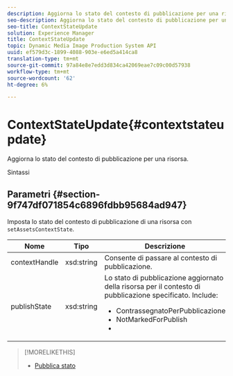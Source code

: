```yaml
---
description: Aggiorna lo stato del contesto di pubblicazione per una risorsa.
seo-description: Aggiorna lo stato del contesto di pubblicazione per una risorsa.
seo-title: ContextStateUpdate
solution: Experience Manager
title: ContextStateUpdate
topic: Dynamic Media Image Production System API
uuid: ef579d3c-1899-4088-903e-e6ed5a414ca8
translation-type: tm+mt
source-git-commit: 97a84e8e7edd3d834ca42069eae7c09c00d57938
workflow-type: tm+mt
source-wordcount: '62'
ht-degree: 6%

---
```



# ContextStateUpdate{#contextstateupdate}

Aggiorna lo stato del contesto di pubblicazione per una risorsa.

Sintassi

## Parametri {#section-9f747df071854c6896fdbb95684ad947}

Imposta lo stato del contesto di pubblicazione di una risorsa con `setAssetsContextState`.

<table id="table_FD172CEA4EFE44E08ADA22D090DC06CA">
 <thead>
  <tr>
   <th colname="col1" class="entry"> Nome </th>
   <th colname="col2" class="entry"> Tipo </th>
   <th colname="col3" class="entry"> Descrizione </th>
  </tr>
 </thead>
 <tbody>
  <tr>
   <td colname="col1"><span class="codeph"><span class="varname"> contextHandle</span></span></td>
   <td colname="col2"><span class="codeph"> xsd:string </span></td>
   <td colname="col3"> Consente di passare al contesto di pubblicazione. </td>
  </tr>
  <tr>
   <td colname="col1"><span class="codeph"><span class="varname"> publishState</span></span></td>
   <td colname="col2"><span class="codeph"> xsd:string</span></td>
   <td colname="col3">Lo stato di pubblicazione aggiornato della risorsa per il contesto di pubblicazione specificato. Include: 
    <ul id="ul_CF6019C4CA3648B687C252F1A7C2EAAF">
     <li id="li_4367D7A058F045D98CDF58009E2AC7BC"><span class="codeph"> ContrassegnatoPerPubblicazione</span></li>
     <li id="li_EEFC6A76C1014C6D9D5E66F271B68606"><span class="codeph"> NotMarkedForPublish</span></li>
     <li id="li_5145CFA39F5249C48DBD0A37543AF055"><span class="codeph"></span></li>
    </ul></td>
  </tr>
 </tbody>
</table>

>[!MORELIKETHIS]
>
>* [Pubblica stato](../../string-constants/c-string-constants/r-publish-state.md#reference-a9d80231514b4272b39d10c1a7aadca8)

